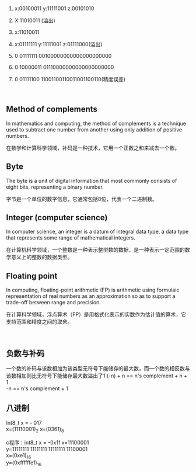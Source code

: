 1. x:00100011     y:11111001     z:00101010  
2. X:11010011    (溢出)
3. x:11010011  
4. x:01111111    y:11111001   z:01111000(溢出)

5. 0 01111111 00100000000000000000000  
6. 0 10000011 01110000000000000000000  
7. 0 01111100 11001100110011001100110(精度误差)  

<br>

## Method of complements

In mathematics and computing, the method of complements is a technique used to subtract one number from another using only addition of positive numbers.

在数学和计算科学领域，补码是一种技术，它用一个正数之和来减去一个数。

## Byte

The byte is a unit of digital information that most commonly consists of eight bits, representing a binary number.

字节是一个单位的数字信息，它通常包括8位，代表一个二进制数。

## Integer (computer science)

In computer science, an integer is a datum of integral data type, a data type that represents some range of mathematical integers.

在计算机科学领域，一个整数是一种表示整型数的数据，是一种表示一定范围的数学意义上的整数的数据类型。

## Floating point

In computing, floating-point arithmetic (FP) is arithmetic using formulaic representation of real numbers as an approximation so as to support a trade-off between range and precision.

在计算科学领域，浮点算术（FP）是用格式化表示的实数作为估计值的算术，它支持范围和精度之间的取舍。

<br>

## 负数与补码  

一个数的补码与该数相加为该类型无符号下能储存的最大数，而一个数的相反数与该数相加则比无符号下能储存最大数溢出了1
(-n) + n == n's complement + n + 1  
-n == n's complement + 1  

## 八进制 
 
Int8_t x = - 017  
x=(11110001)<sub>2</sub>
x=(0361)<sub>8<sub>


c程序：int8_t x = -0x1f
x=11100001  
y=11111111 11111111 11111111 11100001   
x=(0xe1)<sub>16</sub>  
y=(0xffffffe1)<sub>16</sub>